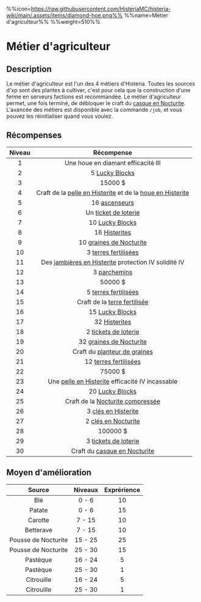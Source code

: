 %%icon=https://raw.githubusercontent.com/HisteriaMC/histeria-wiki/main/.assets/items/diamond-hoe.png%%
%%name=Métier d'agriculteur%%
%%weight=510%%

# Métier d'agriculteur

## Description
Le métier d'agriculteur est l'un des 4 métiers d'Histeria. Toutes les sources d'xp sont des plantes à cultiver, c'est pour cela que la construction d'une ferme en serveurs factions est recommandée.
Le métier d'agriculteur permet, une fois terminé, de débloquer le craft du [casque en Nocturite](https://histeria.fr/wiki/2-equipement/nocturite-helmet).
L'avancée des métiers est disponible avec la commande `/job`, et vous pouvez les réinitialiser quand vous voulez.

## Récompenses

| Niveau | Récompense |
|:---:|:---:|
| 1 | Une houe en diamant efficacité III |
| 2 | 5 [Lucky Blocks](https://histeria.fr/wiki/3-1-utilitaire-principal/lucky-block) |
| 3 | 15000 $ |
| 4 | Craft de la [pelle en Histerite](https://histeria.fr/wiki/2-equipement/histerite-shovel) et de la [houe en Histerite](https://histeria.fr/wiki/2-equipement/histerite-hoe) |
| 5 | 16 [ascenseurs](https://histeria.fr/3-3-utilitaire-base/elevator) |
| 6 | Un [ticket de loterie](https://histeria.fr/wiki/3-1-utilitaire-principal/lottery-ticket) |
| 7 | 10 [Lucky Blocks](https://histeria.fr/wiki/3-1-utilitaire-principal/lucky-block) |
| 8 | 16 [Histerites](https://histeria.fr/wiki/1-ressources/histerite) |
| 9 | 10 [graines de Nocturite](https://histeria.fr/wiki/1-ressources/nocturite-seeds) |
| 10 | 3 [terres fertilisées](https://histeria.fr/wiki/3-3-utilitaire-base/fertilized-dirt) |
| 11 | Des [jambières en Histerite](https://histeria.fr/wiki/2-equipement/histerite-leggings) protection IV solidité IV |
| 12 | 3 [parchemins](https://histeria.fr/wiki/6-enchantements/forge-note) |
| 13 | 50000 $ |
| 14 | 5 [terres fertilisées](https://histeria.fr/wiki/3-3-utilitaire-base/fertilized-dirt) |
| 15 | Craft de la [terre fertilisée](https://histeria.fr/wiki/2-equipement/farm) |
| 16 | 15 [Lucky Blocks](https://histeria.fr/wiki/3-1-utilitaire-principal/lucky-block) |
| 17 | 32 [Histerites](https://histeria.fr/wiki/1-ressources/histerite-ressources) |
| 18 | 2 [tickets de loterie](https://histeria.fr/wiki/3-1-utilitaire-principal/lottery-ticket) |
| 19 | 32 [graines de Nocturite](https://histeria.fr/wiki/1-ressources/nocturite-ressources) |
| 20 | Craft du [planteur de graines](https://histeria.fr/wiki/2-equipement/tools) |
| 21 | 12 [terres fertilisées](https://histeria.fr/wiki/3-3-utilitaire-base/fertilized-dirt) |
| 22 | 75000 $ |
| 23 | Une [pelle en Histerite](https://histeria.fr/wiki/2-equipement/histerite-shovel) efficacité IV incassable |
| 24 | 20 [Lucky Blocks](https://histeria.fr/wiki/3-1-utilitaire-principal/lucky-block) |
| 25 | Craft de la [Nocturite compressée](https://histeria.fr/wiki/1-ressources/nocturite-compress) |
| 26 | 3 [clés en Histerite](https://histeria.fr/wiki/3-1-utilitaire-principal/histerite-key) |
| 27 | 2 [clés en Nocturite](https://histeria.fr/wiki/3-1-utilitaire-principal/nocturite-key) |
| 28 | 100000 $ |
| 29 | 3 [tickets de loterie](https://histeria.fr/wiki/3-1-utilitaire-principal/lottery-ticket) |
| 30 | Craft du [casque en Nocturite](https://histeria.fr/wiki/2-equipement/nocturite-helmet) |

## Moyen d'amélioration

| Source | Niveaux | Exprérience |
|:---:|:---:|:---:|
| Blé | 0 - 6 | 10 |
| Patate | 0 - 6 | 15 |
| Carotte | 7 - 15 | 10 |
| Betterave | 7 - 15 | 10 |
| Pousse de Nocturite | 15 - 25 | 25 |
| Pousse de Nocturite | 25 - 30 | 15 |
| Pastèque | 16 - 24 | 5 |
| Pastèque | 25 - 30 | 1 |
| Citrouille | 16 - 24 | 5 |
| Citrouille | 25 - 30 | 1 |
